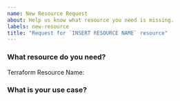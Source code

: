 ```yaml
---
name: New Resource Request
about: Help us know what resource you need is missing.
labels: new-resource
title: "Request for `INSERT RESOURCE NAME` resource"
---
```

<!--
Thank you for helping to improve this provider!

Please be sure to search for open issues before raising a new one. We use issues
for bug reports and feature requests.
-->

### What resource do you need?

Terraform Resource Name: 
<!--
Please let us know the name of the resource you need.
-->


### What is your use case?
<!--
Help us for prioritization of the resource support by giving more details about
why you need it.
-->
